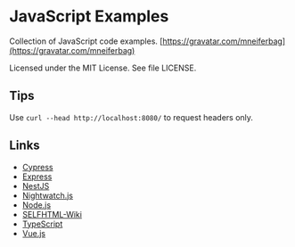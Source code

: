 # JavaScript Examples

Collection of JavaScript code examples. [https://gravatar.com/mneiferbag](https://gravatar.com/mneiferbag)

Licensed under the MIT License. See file LICENSE.

## Tips

Use `curl --head http://localhost:8080/` to request headers only.

## Links

* [Cypress](https://www.cypress.io/ "Cypress")
* [Express](https://expressjs.com/ "Express")
* [NestJS](https://nestjs.com/ "NestJS")
* [Nightwatch.js](https://nightwatchjs.org/ "Nightwatch.js")
* [Node.js](https://nodejs.org/ "Node.js")
* [SELFHTML-Wiki](https://wiki.selfhtml.org/wiki/Startseite "SELFHTML-Wiki")
* [TypeScript](https://www.typescriptlang.org/ "TypeScript")
* [Vue.js](https://vuejs.org/ "Vue.js")
